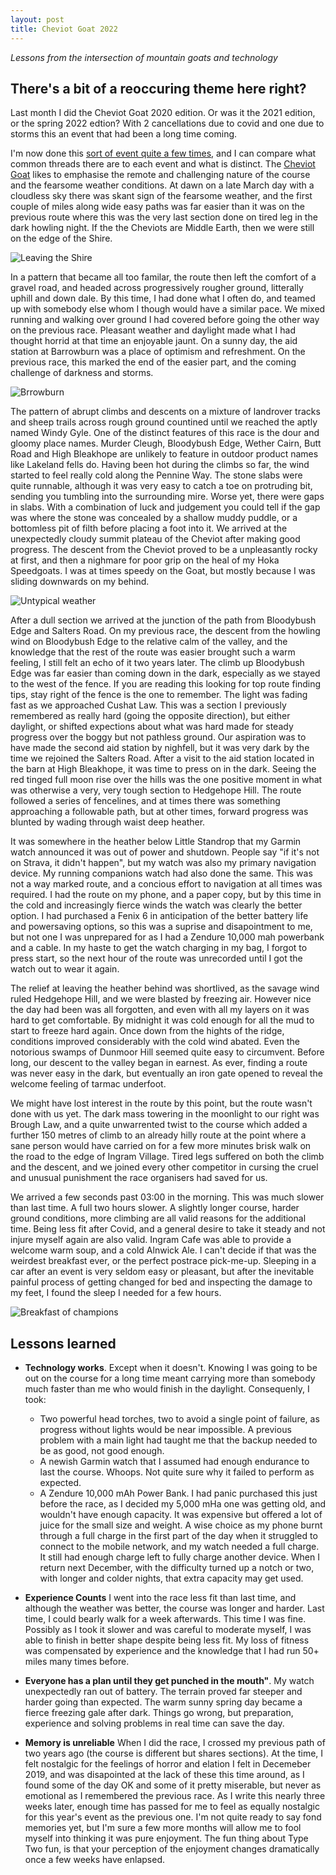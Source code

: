 ```yaml
---
layout: post
title: Cheviot Goat 2022
---
```


_Lessons from the intersection of mountain goats and technology_
## There's a bit of a reoccuring theme here right? ##

Last month I did the Cheviot Goat 2020 edition. Or was it the 2021 edition, or the spring 2022 edtion? With 2 cancellations due to covid and one due to storms this an event that had been a long time coming.

I'm now done this [sort of event quite a few times](https://dylanhayes.github.io/Lessons-from-Ultra-Running/), and I can compare what common threads there are to each event and what is distinct. The [Cheviot Goat](https://cheviotgoat.com/) likes to emphasise the remote and challenging nature of the course and the fearsome weather conditions. At dawn on a late March day with a cloudless sky there was skant sign of the fearsome weather, and the first couple of miles along wide easy paths was far easier than it was on the previous route where this was the very last section done on tired leg in the dark howling night. If the the Cheviots are Middle Earth, then we were still on the edge of the Shire. 


![Leaving the Shire](../images/2022-03-23/IMG_20220319_063049.jpg)


In a pattern that became all too familar, the route then left the comfort of a gravel road, and headed across progressively rougher ground, litterally uphill and down dale. By this time, I had done what I often do, and teamed up with somebody else whom I though would have a similar pace. We mixed running and walking over ground I had covered before going the other way on the previous race. Pleasant weather and daylight made what I had thought horrid at that time an enjoyable jaunt. On a sunny day, the aid station at Barrowburn was a place of optimism and refreshment. On the previous race, this marked the end of the easier part, and the coming challenge of darkness and storms.

![Brrowburn](../images/2022-03-23/IMG_20220319_120032.jpg)


The pattern of abrupt climbs and descents on a mixture of landrover tracks and sheep trails across rough ground countined until we reached the aptly named Windy Gyle. One of the distinct features of this race is the dour and gloomy place names. Murder Cleugh, Bloodybush Edge, Wether Cairn, Butt Road and High Bleakhope are unlikely to feature in outdoor product names like Lakeland fells do. Having been hot during the climbs so far, the wind started to feel really cold along the Pennine Way. The stone slabs were quite runnable, although it was very easy to catch a toe on protruding bit, sending you tumbling into the surrounding mire. Worse yet, there were gaps in slabs. With a combination of luck and judgement you could tell if the gap was where the stone was concealed by a shallow muddy puddle, or a bottomless pit of filth before placing a foot into it. We arrived at the unexpectedly cloudy summit plateau of the Cheviot after making good progress. The descent from the Cheviot proved to be a unpleasantly rocky at first, and then a nighmare for poor grip on the heal of my Hoka Speedgoats. I was at times speedy on the Goat, but mostly because I was sliding downwards on my behind.

![Untypical weather](../images/2022-03-23/IMG_20220319_145048.jpg)


After a dull section we arrived at the junction of the path from Bloodybush Edge and Salters Road. On my previous race, the descent from the howling wind on Bloodybush Edge to the relative calm of the valley, and the knowledge that the rest of the route was easier brought such a warm feeling, I still felt an echo of it two years later. The climb up Bloodybush Edge was far easier than coming down in the dark, especially as we stayed to the west of the fence. If you are reading this looking for top route finding tips, stay right of the fence is the one to remember. The light was fading fast as we approached Cushat Law. This was a section I previously remembered as really hard (going the opposite direction), but either daylight, or shifted expections about what was hard made for steady progress over the boggy but not pathless ground. Our aspiration was to have made the second aid station by nighfell, but it was very dark  by the time we rejoined the Salters Road. After a visit to the aid station located in the barn at High Bleakhope, it was time to press on in the dark. Seeing the red tinged full moon rise over the hills was the one positive moment in what was otherwise a very, very tough section to Hedgehope Hill. The route followed a series of fencelines, and at times there was something approaching a followable path, but at other times, forward progress was blunted by wading through waist deep heather. 

It was somewhere in the heather below Little Standrop that my Garmin watch announced it was out of power and shutdown. People say "if it's not on Strava, it didn't happen", but my watch was also my primary navigation device. My running companions watch had also done the same. This was not a way marked route, and a concious effort to navigation at all times was required. I had the route on my phone, and a paper copy, but by this time in the cold and increasingly fierce winds the watch was clearly the better option. I had purchased a Fenix 6 in anticipation of the better battery life and powersaving options, so this was a suprise and disapointment to me, but not one I was unprepared for as I had a Zendure 10,000 mah powerbank and a cable. In my haste to get the watch charging in my bag, I forgot to press start, so the next hour of the route was unrecorded until I got the watch out to wear it again.

The relief at leaving the heather behind was shortlived, as the savage wind ruled Hedgehope Hill, and we were blasted by freezing air. However nice the day had been was all forgotten, and even with all my layers on it was hard to get comfortable. By midnight it was cold enough for all the mud to start to freeze hard again. Once down from the hights of the ridge, conditions improved considerably with the cold wind abated. Even the notorious swamps of Dunmoor Hill seemed quite easy to circumvent. Before long, our descent to the valley began in earnest. As ever, finding a route was never easy in the dark, but eventually an iron gate opened to reveal the welcome feeling of tarmac underfoot.

We might have lost interest in the route by this point, but the route wasn't done with us yet. The dark mass towering in the moonlight to our right was Brough Law, and a quite unwarrented twist to the course which added a further 150 metres of climb to an already hilly route at the point where a sane person would have carried on for a few more minutes brisk walk on the road to the edge of Ingram Village. Tired legs suffered on both the climb and the descent, and we joined every other competitor in cursing the cruel and unusual punishment the race organisers had saved for us. 

We arrived a few seconds past 03:00 in the morning. This was much slower than last time. A full two hours slower. A slightly longer course, harder ground conditions, more climbing are all valid reasons for the additional time. Being less fit after Covid, and a general desire to take it steady and not injure myself again are also valid. Ingram Cafe was able to provide a welcome warm soup, and a cold Alnwick Ale. I can't decide if that was the weirdest breakfast ever, or the perfect postrace pick-me-up. Sleeping in a car after an event is very seldom easy or pleasant, but after the inevitable painful process of getting changed for bed and inspecting the damage to my feet, I found the sleep I needed for a few hours.

![Breakfast of champions](../images/2022-03-23/IMG_20220320_030859.jpg)

## Lessons learned ##

- **Technology works**. Except when it doesn't. Knowing I was going to be out on the course for a long time meant carrying more than somebody much faster than me who would finish in the daylight. Consequenly, I took:
    - Two  powerful head torches, two to avoid a single point of failure, as progress without lights would be near impossible. A previous problem with a main light had taught me that the backup needed to be as good, not good enough.
    - A newish Garmin watch that I assumed had enough endurance to last the course. Whoops. Not quite sure why it failed to perform as expected.
    - A Zendure 10,000 mAh Power Bank. I had panic purchased this just before the race, as I decided my 5,000 mHa one was getting old, and wouldn't have enough capacity. It was expensive but offered a lot of juice for the small size and weight. A wise choice as my phone burnt through a full charge in the first part of the day when it struggled to connect to the mobile network, and my watch needed a full charge. It still had enough charge left to fully charge another device. When I return next December, with the difficulty turned up a notch or two, with longer and colder nights, that extra capacity may get used.

- **Experience Counts** I went into the race less fit than last time, and although the weather was better, the course was longer and harder. Last time, I could bearly walk for a week afterwards. This time I was fine. Possibly as I took it slower and was careful to moderate myself, I was able to finish in better shape despite being less fit. My loss of fitness was compensated by experience and the knowledge that I had run 50+ miles many times before.

- **Everyone has a plan until they get punched in the mouth"**. My watch unexpectedly ran out of battery. The terrain proved far steeper and harder going than expected. The warm sunny spring day became a fierce freezing gale after dark. Things go wrong, but preparation, experience and solving problems in real time can save the day.

- **Memory is unreliable** When I did the race, I crossed my previous path of two years ago (the course is different but shares sections). At the time, I felt nostalgic for the feelings of horror and elation I felt in Decemeber 2019, and was disapointed at the lack of these this time around, as I found some of the day OK and some of it pretty miserable, but never as emotional as I remembered the previous race. As I write this nearly three weeks later, enough time has passed for me to feel as equally nostalgic for this year's event as the previous one. I'm not quite ready to say fond memories yet, but I'm sure a few more months will allow me to fool myself into thinking it was pure enjoyment. The fun thing about Type Two fun, is that your perception of the enjoyment changes dramatically once a few weeks have enlapsed.
